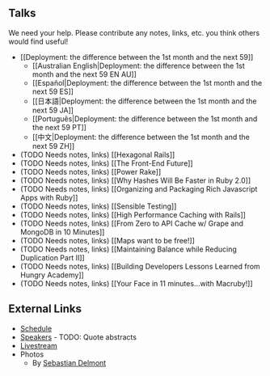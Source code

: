 ## Talks

We need your help.  Please contribute any notes, links, etc. you think others would find useful!

* [[Deployment: the difference between the 1st month and the next 59]]
    * [[Australian English|Deployment: the difference between the 1st month and the next 59 EN AU]]
    * [[Español|Deployment: the difference between the 1st month and the next 59 ES]]
    * [[日本語|Deployment: the difference between the 1st month and the next 59 JA]]
    * [[Português|Deployment: the difference between the 1st month and the next 59 PT]]
    * [[中文|Deployment: the difference between the 1st month and the next 59 ZH]]
* (TODO Needs notes, links) [[Hexagonal Rails]]
* (TODO Needs notes, links) [[The Front-End Future]]
* (TODO Needs notes, links) [[Power Rake]]
* (TODO Needs notes, links) [[Why Hashes Will Be Faster in Ruby 2.0]]
* (TODO Needs notes, links) [[Organizing and Packaging Rich Javascript Apps with Ruby]]
* (TODO Needs notes, links) [[Sensible Testing]]
* (TODO Needs notes, links) [[High Performance Caching with Rails]]
* (TODO Needs notes, links) [[From Zero to API Cache w/ Grape and MongoDB in 10 Minutes]]
* (TODO Needs notes, links) [[Maps want to be free!]]
* (TODO Needs notes, links) [[Maintaining Balance while Reducing Duplication Part II]]
* (TODO Needs notes, links) [[Building Developers Lessons Learned from Hungry Academy]]
* (TODO Needs notes, links) [[Your Face in 11 minutes...with Macruby!]]

## External Links

* [Schedule](http://goruco.com/schedule/)
* [Speakers](http://goruco.com/speakers/) - TODO: Quote abstracts
* [Livestream](http://goruco.com/live/)
* Photos
    * By [Sebastian Delmont](http://www.flickr.com/photos/sd/sets/72157630250391884)